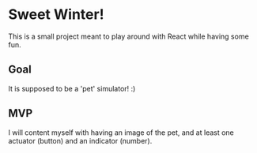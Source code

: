 # Sweet Winter!

This is a small project meant to play around with React while having some fun.

## Goal

It is supposed to be a 'pet' simulator! :)

## MVP

I will content myself with having an image of the pet, and at least one actuator (button) and an indicator (number).